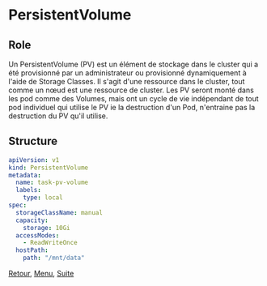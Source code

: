 # PersistentVolume
## Role
Un PersistentVolume (PV) est un élément de stockage dans le cluster qui a été provisionné par un administrateur ou provisionné dynamiquement à l'aide de Storage Classes. 
Il s'agit d'une ressource dans le cluster, tout comme un nœud est une ressource de cluster. 
Les PV seront monté dans les pod comme des Volumes, mais ont un cycle de vie indépendant de tout pod individuel qui utilise le PV ie la destruction d'un Pod, n'entraine pas la destruction du PV qu'il utilise.

## Structure
```yaml
apiVersion: v1
kind: PersistentVolume
metadata:
  name: task-pv-volume
  labels:
    type: local
spec:
  storageClassName: manual
  capacity:
    storage: 10Gi
  accessModes:
    - ReadWriteOnce
  hostPath:
    path: "/mnt/data"
```

[Retour](https://obeyler.github.io/Formation-K8S/Chapitres/StorageClass.html), [Menu](https://obeyler.github.io/Formation-K8S/), [Suite](https://obeyler.github.io/Formation-K8S/Chapitres/PersistentVolumeClaim.html)

